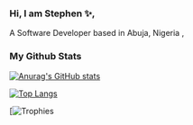 ### Hi, I am Stephen ✨, 
A Software Developer based in Abuja, Nigeria ,

### My Github Stats 
[![Anurag's GitHub stats](https://github-readme-stats.vercel.app/api?username=Osalumense)](https://github.com/anuraghazra/github-readme-stats)

[![Top Langs](https://github-readme-stats.vercel.app/api/top-langs/?username=Osalumense)](https://github.com/anuraghazra/github-readme-stats)

[![Trophies](https://github-profile-trophy.vercel.app/?username=Osalumense&theme=algolia)




<!--
**Osalumense/Osalumense** is a ✨ _special_ ✨ repository because its `README.md` (this file) appears on your GitHub profile.

Here are some ideas to get you started:

- 🔭 I’m currently working on ...
- 🌱 I’m currently learning ...
- 👯 I’m looking to collaborate on ...
- 🤔 I’m looking for help with ...
- 💬 Ask me about ...
- 📫 How to reach me: ...
- 😄 Pronouns: ...
- ⚡ Fun fact: ...
-->
